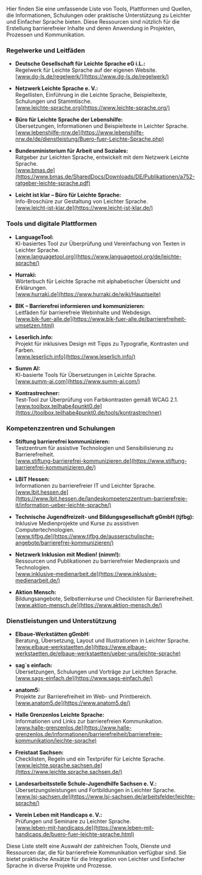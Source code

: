 Hier finden Sie eine umfassende Liste von Tools, Plattformen und Quellen, die Informationen, Schulungen oder praktische Unterstützung zu Leichter und Einfacher Sprache bieten. Diese Ressourcen sind nützlich für die Erstellung barrierefreier Inhalte und deren Anwendung in Projekten, Prozessen und Kommunikation.

### Regelwerke und Leitfäden

* **Deutsche Gesellschaft für Leichte Sprache eG i.L.:**  
  Regelwerk für Leichte Sprache auf der eigenen Website.  
  [www.dg-ls.de/regelwerk/](https://www.dg-ls.de/regelwerk/)

* **Netzwerk Leichte Sprache e. V.:**  
  Regellisten, Einführung in die Leichte Sprache, Beispieltexte, Schulungen und Stammtische.  
  [www.leichte-sprache.org](https://www.leichte-sprache.org/)

* **Büro für Leichte Sprache der Lebenshilfe:**  
  Übersetzungen, Informationen und Beispieltexte in Leichter Sprache.  
  [www.lebenshilfe-nrw.de](https://www.lebenshilfe-nrw.de/de/dienstleistung/Buero-fuer-Leichte-Sprache.php)

* **Bundesministerium für Arbeit und Soziales:**  
  Ratgeber zur Leichten Sprache, entwickelt mit dem Netzwerk Leichte Sprache.  
  [www.bmas.de](https://www.bmas.de/SharedDocs/Downloads/DE/Publikationen/a752-ratgeber-leichte-sprache.pdf)

* **Leicht ist klar – Büro für Leichte Sprache:**  
  Info-Broschüre zur Gestaltung von Leichter Sprache.  
  [www.leicht-ist-klar.de](https://www.leicht-ist-klar.de/)

### Tools und digitale Plattformen

* **LanguageTool:**  
  KI-basiertes Tool zur Überprüfung und Vereinfachung von Texten in Leichter Sprache.  
  [www.languagetool.org](https://www.languagetool.org/de/leichte-sprache/)

* **Hurraki:**  
  Wörterbuch für Leichte Sprache mit alphabetischer Übersicht und Erklärungen.  
  [www.hurraki.de](https://www.hurraki.de/wiki/Hauptseite)

* **BIK – Barrierefrei informieren und kommunizieren:**  
  Leitfäden für barrierefreie Webinhalte und Webdesign.  
  [www.bik-fuer-alle.de](https://www.bik-fuer-alle.de/barrierefreiheit-umsetzen.html)

* **Leserlich.info:**  
  Projekt für inklusives Design mit Tipps zu Typografie, Kontrasten und Farben.  
  [www.leserlich.info](https://www.leserlich.info/)

* **Summ AI:**  
  KI-basierte Tools für Übersetzungen in Leichte Sprache.  
  [www.summ-ai.com](https://www.summ-ai.com/)

* **Kontrastrechner:**  
  Test-Tool zur Überprüfung von Farbkontrasten gemäß WCAG 2.1.  
  [www.toolbox.teilhabe4punkt0.de](https://toolbox.teilhabe4punkt0.de/tools/kontrastrechner)

### Kompetenzzentren und Schulungen

* **Stiftung barrierefrei kommunizieren:**  
  Testzentrum für assistive Technologien und Sensibilisierung zu Barrierefreiheit.  
  [www.stiftung-barrierefrei-kommunizieren.de](https://www.stiftung-barrierefrei-kommunizieren.de/)

* **LBIT Hessen:**  
  Informationen zu barrierefreier IT und Leichter Sprache.  
  [www.lbit.hessen.de](https://www.lbit.hessen.de/landeskompetenzzentrum-barrierefreie-it/information-ueber-leichte-sprache/)

* **Technische Jugendfreizeit- und Bildungsgesellschaft gGmbH (tjfbg):**  
  Inklusive Medienprojekte und Kurse zu assistiven Computertechnologien.  
  [www.tjfbg.de](https://www.tjfbg.de/ausserschulische-angebote/barrierefrei-kommunizieren/)

* **Netzwerk Inklusion mit Medien\! (nimm\!):**  
  Ressourcen und Publikationen zu barrierefreier Medienpraxis und Technologien.  
  [www.inklusive-medienarbeit.de](https://www.inklusive-medienarbeit.de/)

* **Aktion Mensch:**  
  Bildungsangebote, Selbstlernkurse und Checklisten für Barrierefreiheit.  
  [www.aktion-mensch.de](https://www.aktion-mensch.de/)

### Dienstleistungen und Unterstützung

* **Elbaue-Werkstätten gGmbH:**  
  Beratung, Übersetzung, Layout und Illustrationen in Leichter Sprache.  
  [www.elbaue-werkstaetten.de](https://www.elbaue-werkstaetten.de/elbaue-werkstaetten/ueber-uns/leichte-sprache)

* **sag\`s einfach:**  
  Übersetzungen, Schulungen und Vorträge zur Leichten Sprache.  
  [www.sags-einfach.de](https://www.sags-einfach.de/)

* **anatom5:**  
  Projekte zur Barrierefreiheit im Web- und Printbereich.  
  [www.anatom5.de](https://www.anatom5.de/)

* **Halle Grenzenlos Leichte Sprache:**  
  Informationen und Links zur barrierefreien Kommunikation.  
  [www.halle-grenzenlos.de](https://www.halle-grenzenlos.de/informationen/barrierefreiheit/barrierefreie-kommunikation/leichte-sprache)

* **Freistaat Sachsen:**  
  Checklisten, Regeln und ein Textprüfer für Leichte Sprache.  
  [www.leichte.sprache.sachsen.de](https://www.leichte.sprache.sachsen.de/)

* **Landesarbeitsstelle Schule-Jugendhilfe Sachsen e. V.:**  
  Übersetzungsleistungen und Fortbildungen in Leichter Sprache.  
  [www.lsj-sachsen.de](https://www.lsj-sachsen.de/arbeitsfelder/leichte-sprache/)

* **Verein Leben mit Handicaps e. V.:**  
  Prüfungen und Seminare zu Leichter Sprache.  
  [www.leben-mit-handicaps.de](https://www.leben-mit-handicaps.de/buero-fuer-leichte-sprache.html)

Diese Liste stellt eine Auswahl der zahlreichen Tools, Dienste und Ressourcen dar, die für barrierefreie Kommunikation verfügbar sind. Sie bietet praktische Ansätze für die Integration von Leichter und Einfacher Sprache in diverse Projekte und Prozesse.
